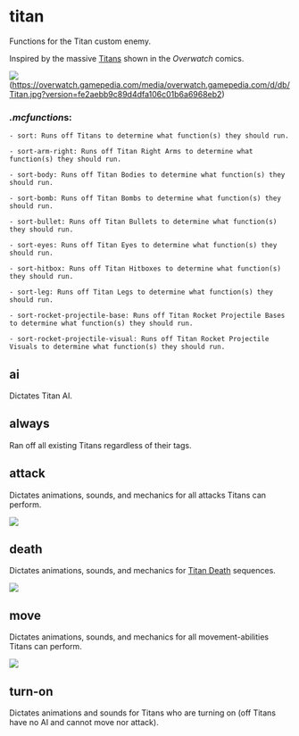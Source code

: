 # titan
Functions for the Titan custom enemy.

Inspired by the massive [Titans](https://overwatch.gamepedia.com/Titan) shown in the *Overwatch* comics.

![](https://i.imgur.com/V95dGzU.png)(https://overwatch.gamepedia.com/media/overwatch.gamepedia.com/d/db/Titan.jpg?version=fe2aebb9c89d4dfa106c01b6a6968eb2)

### *.mcfunction*s:
    - sort: Runs off Titans to determine what function(s) they should run.
  
    - sort-arm-right: Runs off Titan Right Arms to determine what function(s) they should run.
  
    - sort-body: Runs off Titan Bodies to determine what function(s) they should run.
  
    - sort-bomb: Runs off Titan Bombs to determine what function(s) they should run.
  
    - sort-bullet: Runs off Titan Bullets to determine what function(s) they should run.
  
    - sort-eyes: Runs off Titan Eyes to determine what function(s) they should run.
  
    - sort-hitbox: Runs off Titan Hitboxes to determine what function(s) they should run.
  
    - sort-leg: Runs off Titan Legs to determine what function(s) they should run.
  
    - sort-rocket-projectile-base: Runs off Titan Rocket Projectile Bases to determine what function(s) they should run.
  
    - sort-rocket-projectile-visual: Runs off Titan Rocket Projectile Visuals to determine what function(s) they should run.
  
## ai
Dictates Titan AI.

## always
Ran off all existing Titans regardless of their tags.
  
## attack
Dictates animations, sounds, and mechanics for all attacks Titans can perform.

![](https://media.giphy.com/media/26FfgCfkT56R3LkiY/giphy.gif)

## death
Dictates animations, sounds, and mechanics for [Titan Death](https://youtu.be/y-IKluIf1MI) sequences.

![](https://media.giphy.com/media/xUNd9LNDcCqNcvF9D2/giphy.gif)

## move
Dictates animations, sounds, and mechanics for all movement-abilities Titans can perform.

![](https://media.giphy.com/media/26FfhLJnsv2rLYiRO/giphy.gif)

## turn-on
Dictates animations and sounds for Titans who are turning on (off Titans have no AI and cannot move nor attack).

